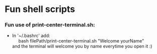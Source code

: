 # Fun shell scripts

### Fun use of print-center-terminal.sh:  
  - In '~/.bashrc' add:  
     bash filePath/print-center-terminal.sh "Welcome yourName"  
	and the terminal will welcome you by name everytime you open it :)
